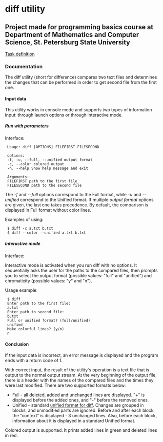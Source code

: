 # diff utility
## Project made for programming basics course at Department of Mathematics and Computer Science, St. Petersburg State University

[Task definition](./TASK.md)

### Documentation

The diff utility (short for difference) compares two text files and determines the changes that can be performed in order to get second file from the first one.

#### Input data

This utility works in console mode and supports two types of information input: through launch options or through interactive mode.

##### Run with parameters

Interface:

     Usage: diff [OPTIONS] FILEFIRST FILESECOND
    
     options:
     -f, -u, --full, --unified output format
     -c, --color colored output
     -h, --help Show help message and exit
    
     Arguments:
     FILEFIRST path to the first file
     FILESECOND path to the second file

The *-f* and *--full* options correspond to the Full format, while *-u* and *--unified* correspond to the Unified format.
If multiple *output format* options are given, the last one takes precedence.
By default, the comparison is displayed in Full format without color lines.


Examples of using:

     $ diff -c a.txt b.txt
     $ diff --color --unified a.txt b.txt

##### Interactive mode

Interface:

Interactive mode is activated when you run diff with no options.
It sequentially asks the user for the paths to the compared files,
then prompts you to select the output format (possible values: "full" and "unified")
and chromaticity (possible values: "y" and "n").

Usage example:

     $ diff
     Enter path to the first file:
     a.txt
     Enter path to second file:
     b.txt
     Full or unified format? (full/unified)
     unified
     Make colorful lines? (y/n)
     n

#### Conclusion

If the input data is incorrect, an error message is displayed and the program ends with a return code of 1.

With correct input, the result of the utility's operation is a text file that is output to the normal output stream.
At the very beginning of the output file, there is a header with the names of the compared files and the times they were last modified.
There are two supported formats below:
* Full - all deleted, added and unchanged lines are displayed. "+" is displayed before the added ones, and "-" before the removed ones.
* Unified - standard [unified format for diff](https://www.gnu.org/software/diffutils/manual/html_node/Unified-Format.html).
Changes are grouped in blocks, and unmodified parts are ignored. Before and after each block, the "context" is displayed - 3 unchanged lines.
Also, before each block, information about it is displayed in a standard Unified format.

Colored output is supported. It prints added lines in green and deleted lines in red.
